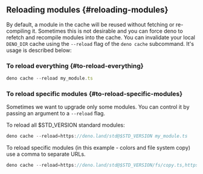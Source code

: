 ## Reloading modules {#reloading-modules}

By default, a module in the cache will be reused without fetching or
re-compiling it. Sometimes this is not desirable and you can force deno to
refetch and recompile modules into the cache. You can invalidate your local
`DENO_DIR` cache using the `--reload` flag of the `deno cache` subcommand. It's
usage is described below:

### To reload everything {#to-reload-everything}

```ts
deno cache --reload my_module.ts
```

### To reload specific modules {#to-reload-specific-modules}

Sometimes we want to upgrade only some modules. You can control it by passing an
argument to a `--reload` flag.

To reload all \$STD_VERSION standard modules:

```ts
deno cache --reload=https://deno.land/std@$STD_VERSION my_module.ts
```

To reload specific modules (in this example - colors and file system copy) use a
comma to separate URLs.

```ts
deno cache --reload=https://deno.land/std@$STD_VERSION/fs/copy.ts,https://deno.land/std@$STD_VERSION/fmt/colors.ts my_module.ts
```

<!-- Should this be part of examples? -->
